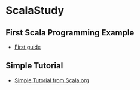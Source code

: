 # ScalaStudy

## First Scala Programming Example

- [First guide](https://www.journaldev.com/7915/scala-arrays-example)

## Simple Tutorial 
- [Simple Tutorial from Scala.org](https://www.scala-lang.org/old/sites/default/files/linuxsoft_archives/docu/files/ScalaTutorial.pdf)
